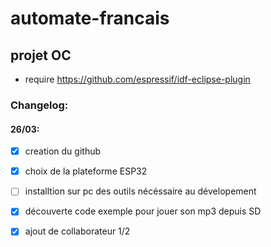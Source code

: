 # automate-francais
## projet OC
- require https://github.com/espressif/idf-eclipse-plugin



### Changelog:
 #### 26/03: 
 - [x]  creation du github
 - [x] choix de la plateforme ESP32
 - [ ] installtion sur pc des outils nécéssaire au dévelopement
 - [x] découverte code exemple pour jouer son mp3 depuis SD
 - [x] ajout de collaborateur 1/2
 
 
